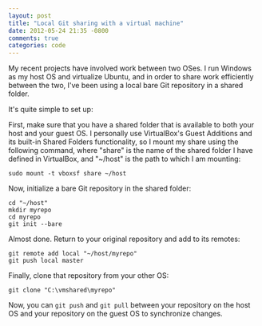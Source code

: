 ```yaml
---
layout: post
title: "Local Git sharing with a virtual machine"
date: 2012-05-24 21:35 -0800
comments: true
categories: code
---
```


My recent projects have involved work between two OSes. I run Windows as my host OS and virtualize Ubuntu, and in order to share work efficiently between the two, I've been using a local bare Git repository in a shared folder.

It's quite simple to set up:

First, make sure that you have a shared folder that is available to both your host and your guest OS. I personally use VirtualBox's Guest Additions and its built-in Shared Folders functionality, so I mount my share using the following command, where "share" is the name of the shared folder I have defined in VirtualBox, and "~/host" is the path to which I am mounting:
```
sudo mount -t vboxsf share ~/host
```

Now, initialize a bare Git repository in the shared folder:
```
cd "~/host"
mkdir myrepo
cd myrepo
git init --bare
```

Almost done. Return to your original repository and add to its remotes:
```
git remote add local "~/host/myrepo"
git push local master
```

Finally, clone that repository from your other OS:
```
git clone "C:\vmshared\myrepo"
```

Now, you can `git push` and `git pull` between your repository on the host OS and your repository on the guest OS to synchronize changes.
